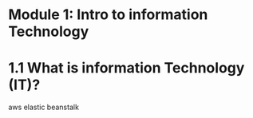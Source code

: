 # Module 1: Intro to information Technology
# 1.1 What is information Technology (IT)?
aws elastic beanstalk
